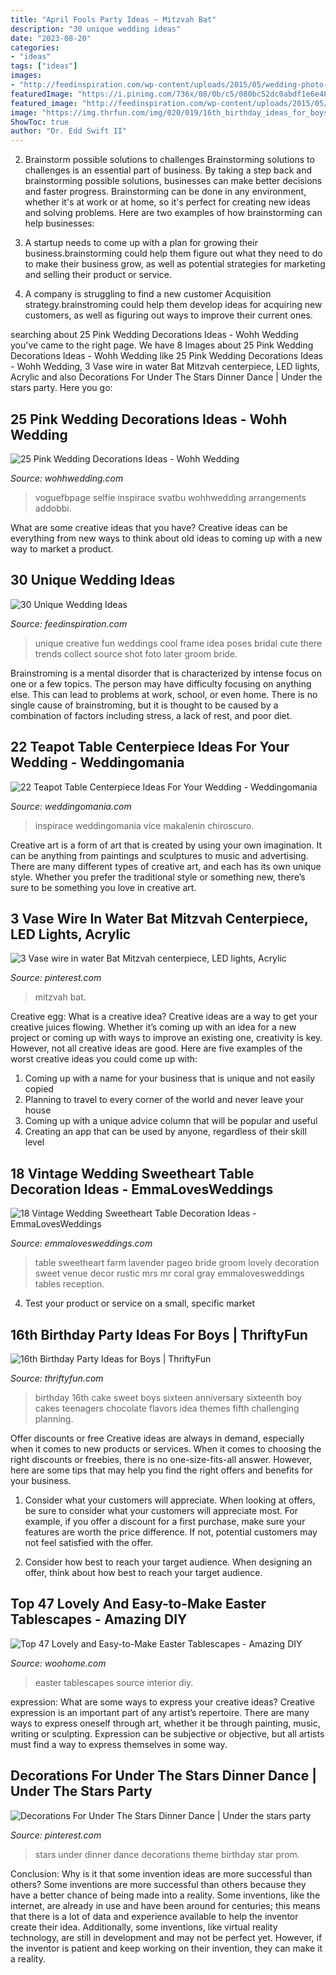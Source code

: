 ```yaml
---
title: "April Fools Party Ideas ~ Mitzvah Bat"
description: "30 unique wedding ideas"
date: "2023-08-20"
categories:
- "ideas"
tags: ["ideas"]
images:
- "http://feedinspiration.com/wp-content/uploads/2015/05/wedding-photo-ideas-creative.jpg"
featuredImage: "https://i.pinimg.com/736x/08/0b/c5/080bc52dc0abdf1e6e48a3391e35bd80.jpg"
featured_image: "http://feedinspiration.com/wp-content/uploads/2015/05/wedding-photo-ideas-creative.jpg"
image: "https://img.thrfun.com/img/020/019/16th_birthday_ideas_for_boys_l3.jpg"
ShowToc: true
author: "Dr. Edd Swift II"
---
```



2. Brainstorm possible solutions to challenges
Brainstorming solutions to challenges is an essential part of business. By taking a step back and brainstorming possible solutions, businesses can make better decisions and faster progress. Brainstorming can be done in any environment, whether it's at work or at home, so it's perfect for creating new ideas and solving problems. Here are two examples of how brainstorming can help businesses: 
1. A startup needs to come up with a plan for growing their business.brainstorming could help them figure out what they need to do to make their business grow, as well as potential strategies for marketing and selling their product or service.

2. A company is struggling to find a new customer Acquisition strategy.brainstroming could help them develop ideas for acquiring new customers, as well as figuring out ways to improve their current ones.

	

		
searching about 25 Pink Wedding Decorations Ideas - Wohh Wedding you've came to the right page. We have 8 Images about 25 Pink Wedding Decorations Ideas - Wohh Wedding like 25 Pink Wedding Decorations Ideas - Wohh Wedding, 3 Vase wire in water Bat Mitzvah centerpiece, LED lights, Acrylic and also Decorations For Under The Stars Dinner Dance | Under the stars party. Here you go:
		
    
## 25 Pink Wedding Decorations Ideas - Wohh Wedding

<img loading=lazy src="https://www.wohhwedding.com/wp-content/uploads/2016/05/Pink-Rose-Flower-Wedding-Centerpiece-Decorations.jpg" onerror="this.onerror=null;this.src='https://tse4.mm.bing.net/th?id=OIP.AzARaRZdAkdztzOwVF-4-wHaLJ&amp;pid=15.1';" alt="25 Pink Wedding Decorations Ideas - Wohh Wedding">

_Source: wohhwedding.com_

>voguefbpage selfie inspirace svatbu wohhwedding arrangements addobbi. 

	

What are some creative ideas that you have?
Creative ideas can be everything from new ways to think about old ideas to coming up with a new way to market a product.

    
## 30 Unique Wedding Ideas

<img loading=lazy src="http://feedinspiration.com/wp-content/uploads/2015/05/wedding-photo-ideas-creative.jpg" onerror="this.onerror=null;this.src='https://tse2.mm.bing.net/th?id=OIP.YVH0q-VP3aglHwCrKU7_IAHaRF&amp;pid=15.1';" alt="30 Unique Wedding Ideas">

_Source: feedinspiration.com_

>unique creative fun weddings cool frame idea poses bridal cute there trends collect source shot foto later groom bride. 

	

Brainstroming is a mental disorder that is characterized by intense focus on one or a few topics. The person may have difficulty focusing on anything else. This can lead to problems at work, school, or even home. There is no single cause of brainstroming, but it is thought to be caused by a combination of factors including stress, a lack of rest, and poor diet.

    
## 22 Teapot Table Centerpiece Ideas For Your Wedding - Weddingomania

<img loading=lazy src="https://i.weddingomania.com/2016/04/22-Teapot-Table-Centerpiece-Ideas-For-Your-Wedding-7.jpg" onerror="this.onerror=null;this.src='https://tse3.mm.bing.net/th?id=OIP.4_OI-jylMVnHUI4oB_KSjgAAAA&amp;pid=15.1';" alt="22 Teapot Table Centerpiece Ideas For Your Wedding - Weddingomania">

_Source: weddingomania.com_

>inspirace weddingomania více makalenin chiroscuro. 

	

Creative art is a form of art that is created by using your own imagination. It can be anything from paintings and sculptures to music and advertising. There are many different types of creative art, and each has its own unique style. Whether you prefer the traditional style or something new, there’s sure to be something you love in creative art.

    
## 3 Vase Wire In Water Bat Mitzvah Centerpiece, LED Lights, Acrylic

<img loading=lazy src="https://i.pinimg.com/736x/fb/89/f2/fb89f2e95b8e9bacfbcca10d34186317--centerpieces.jpg" onerror="this.onerror=null;this.src='https://tse4.mm.bing.net/th?id=OIP.wdArIP5dIoZcOQl06o7QSwHaJ3&amp;pid=15.1';" alt="3 Vase wire in water Bat Mitzvah centerpiece, LED lights, Acrylic">

_Source: pinterest.com_

>mitzvah bat. 

	

Creative egg: What is a creative idea?
Creative ideas are a way to get your creative juices flowing. Whether it’s coming up with an idea for a new project or coming up with ways to improve an existing one, creativity is key. However, not all creative ideas are good. Here are five examples of the worst creative ideas you could come up with:
1. Coming up with a name for your business that is unique and not easily copied
2. Planning to travel to every corner of the world and never leave your house
3. Coming up with a unique advice column that will be popular and useful
4. Creating an app that can be used by anyone, regardless of their skill level

    
## 18 Vintage Wedding Sweetheart Table Decoration Ideas - EmmaLovesWeddings

<img loading=lazy src="https://emmalovesweddings.com/wp-content/uploads/2018/01/Mr.-Mrs.-vintage-sweetheart-table-ideas.jpg" onerror="this.onerror=null;this.src='https://tse4.mm.bing.net/th?id=OIP.iL1P3e0qd1hEW9tzclO20wHaLH&amp;pid=15.1';" alt="18 Vintage Wedding Sweetheart Table Decoration Ideas - EmmaLovesWeddings">

_Source: emmalovesweddings.com_

>table sweetheart farm lavender pageo bride groom lovely decoration sweet venue decor rustic mrs mr coral gray emmalovesweddings tables reception. 

	

4. Test your product or service on a small, specific market

    
## 16th Birthday Party Ideas For Boys | ThriftyFun

<img loading=lazy src="https://img.thrfun.com/img/020/019/16th_birthday_ideas_for_boys_l3.jpg" onerror="this.onerror=null;this.src='https://tse3.mm.bing.net/th?id=OIP.hryw5Y6wYARRUn4f48EyRQHaLG&amp;pid=15.1';" alt="16th Birthday Party Ideas for Boys | ThriftyFun">

_Source: thriftyfun.com_

>birthday 16th cake sweet boys sixteen anniversary sixteenth boy cakes teenagers chocolate flavors idea themes fifth challenging planning. 

	

Offer discounts or free
Creative ideas are always in demand, especially when it comes to new products or services. When it comes to choosing the right discounts or freebies, there is no one-size-fits-all answer. However, here are some tips that may help you find the right offers and benefits for your business.
1) Consider what your customers will appreciate. When looking at offers, be sure to consider what your customers will appreciate most. For example, if you offer a discount for a first purchase, make sure your features are worth the price difference. If not, potential customers may not feel satisfied with the offer.

2) Consider how best to reach your target audience. When designing an offer, think about how best to reach your target audience.

    
## Top 47 Lovely And Easy-to-Make Easter Tablescapes - Amazing DIY

<img loading=lazy src="http://www.woohome.com/wp-content/uploads/2016/02/tablescapes-for-easter-45.jpg" onerror="this.onerror=null;this.src='https://tse4.mm.bing.net/th?id=OIP.kHdBhbuTTL7PJe3klqTRrgHaLw&amp;pid=15.1';" alt="Top 47 Lovely and Easy-to-Make Easter Tablescapes - Amazing DIY">

_Source: woohome.com_

>easter tablescapes source interior diy. 

	

expression: What are some ways to express your creative ideas?
Creative expression is an important part of any artist’s repertoire. There are many ways to express oneself through art, whether it be through painting, music, writing or sculpting. Expression can be subjective or objective, but all artists must find a way to express themselves in some way.

    
## Decorations For Under The Stars Dinner Dance | Under The Stars Party

<img loading=lazy src="https://i.pinimg.com/736x/08/0b/c5/080bc52dc0abdf1e6e48a3391e35bd80.jpg" onerror="this.onerror=null;this.src='https://tse1.mm.bing.net/th?id=OIP.mcV1UeTknbevMDfekKspvAHaJ6&amp;pid=15.1';" alt="Decorations For Under The Stars Dinner Dance | Under the stars party">

_Source: pinterest.com_

>stars under dinner dance decorations theme birthday star prom. 

	

Conclusion: Why is it that some invention ideas are more successful than others?
Some inventions are more successful than others because they have a better chance of being made into a reality. Some inventions, like the internet, are already in use and have been around for centuries; this means that there is a lot of data and experience available to help the inventor create their idea. Additionally, some inventions, like virtual reality technology, are still in development and may not be perfect yet. However, if the inventor is patient and keep working on their invention, they can make it a reality.

